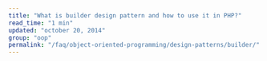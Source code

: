 ```yaml
---
title: "What is builder design pattern and how to use it in PHP?"
read_time: "1 min"
updated: "october 20, 2014"
group: "oop"
permalink: "/faq/object-oriented-programming/design-patterns/builder/"
---
```



